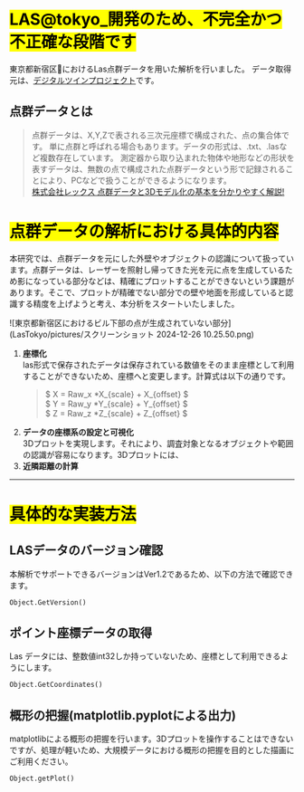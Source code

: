# <mark>LAS@tokyo_開発のため、不完全かつ不正確な段階です</mark>
東京都新宿区🗼におけるLas点群データを用いた解析を行いました。
データ取得元は、[デジタルツインプロジェクト](https://info.tokyo-digitaltwin.metro.tokyo.lg.jp/)です。
## 点群データとは
> 点群データは、X,Y,Zで表される三次元座標で構成された、点の集合体です。
>単に点群と呼ばれる場合もあります。データの形式は、.txt、.lasなど複数存在しています。
>測定器から取り込まれた物体や地形などの形状を表すデータは、無数の点で構成された点群データという形で記録されることにより、PCなどで扱うことができるようになります。   
[株式会社レックス 点群データと3Dモデル化の基本を分かりやすく解説!](https://www.rex-rental.jp/feature/1120/note/Point_cloud_data_3D_model)

# <mark >点群データの解析における具体的内容</mark>
本研究では、点群データを元にした外壁やオブジェクトの認識について扱っています。点群データは、レーザーを照射し帰ってきた光を元に点を生成しているため影になっている部分などは、精確にプロットすることができないという課題があります。そこで、プロットが精確でない部分での壁や地面を形成していると認識する精度を上げようと考え、本分析をスタートいたしました。

![東京都新宿区におけるビル下部の点が生成されていない部分](LasTokyo/pictures/スクリーンショット 2024-12-26 10.25.50.png)

1. **座標化**   
    las形式で保存されたデータは保存されている数値をそのまま座標として利用することができないため、座標へと変更します。計算式は以下の通りです。   
    > $ X = Raw_x *X_{scale} + X_{offset} $   
    > $ Y = Raw_y *Y_{scale} + Y_{offset} $   
    > $ Z = Raw_z *Z_{scale} + Z_{offset} $   
2. **データの座標系の設定と可視化**    
    3Dプロットを実現します。それにより、調査対象となるオブジェクトや範囲の認識が容易になります。3Dプロットには、
3. **近隣距離の計算**    

***
# <mark >具体的な実装方法</mark>
## LASデータのバージョン確認
本解析でサポートできるバージョンはVer1.2であるため、以下の方法で確認できます。
```Python
Object.GetVersion()
```
## ポイント座標データの取得
Las データには、整数値int32しか持っていないため、座標として利用できるようにします。
```Python
Object.GetCoordinates()
```
## 概形の把握(matplotlib.pyplotによる出力)
matplotlibによる概形の把握を行います。3Dプロットを操作することはできないですが、処理が軽いため、大規模データにおける概形の把握を目的とした描画にご利用ください。
```Python
Object.getPlot()
```
